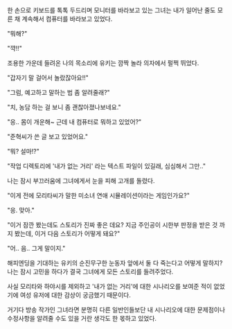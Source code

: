 한 손으로 키보드를 톡톡 두드리며 모니터를 바라보고 있는 그녀는 내가 일어난 줄도 모른 채 계속해서 컴퓨터를 바라보고 있었다.

"뭐해?"

"꺅!!"

조용한 가운데 들려온 나의 목소리에 유키는 깜짝 놀라 의자에서 펄쩍 뛰었다.

"갑자기 말 걸어서 놀랐잖아요!!"

"그럼, 예고하고 말하는 법 좀 알려줄래?"

"치, 농담 하는 걸 보니 좀 괜찮아졌나보네요."

"응.. 몸이 개운해~ 근데 내 컴퓨터로 뭐하고 있었어?"

"준혁씨가 쓴 글 보고 있었어요."

"뭐? 설마!?"

"작업 디렉토리에 '내가 없는 거리' 라는 텍스트 파일이 있길래, 심심해서 그만.."

나는 잠시 부끄러움에 그녀에게서 눈을 피해 고개를 돌렸다.

"이게 전에 모리타씨가 말한 미소녀 연애 시뮬레이션이라는 게임인가요?"

"응. 맞아."

"이거 잠깐 봤는데도 스토리가 진짜 좋은 데요? 지금 주인공이 시한부 판정을 받은 것 까지 봤는데, 이거 다음 스토리가 어떻게 돼요?"

"어.. 음.. 그게 말이지."

해피엔딩을 기대하는 유키의 순진무구한 눈동자 앞에서 둘 다 죽는다고 어떻게 말하지? 나는 잠시 고민을 하다가 결국 그녀에게 모든 스토리를 들려주었다.

사실 모리타와 하야시를 제외하고 '내가 없는 거리'에 대한 시나리오를 보여준 적이 없었기에 여성 유저에 대한 감상이 궁금했기 때문이다.

거기다 방송 작가인 그녀라면 분명히 다른 일반인들보단 내 시나리오에 대한 문제점이나 수정사항을 알려줄 수도 있을 거란 생각도 한 몫하고 있었다.